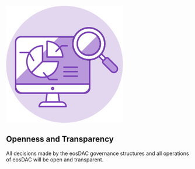 ![Openness](/assets/why-vote/Openness-Icon-160x160.svg)

Openness and Transparency
---

All decisions made by the eosDAC governance structures and all operations of eosDAC will be open and transparent.